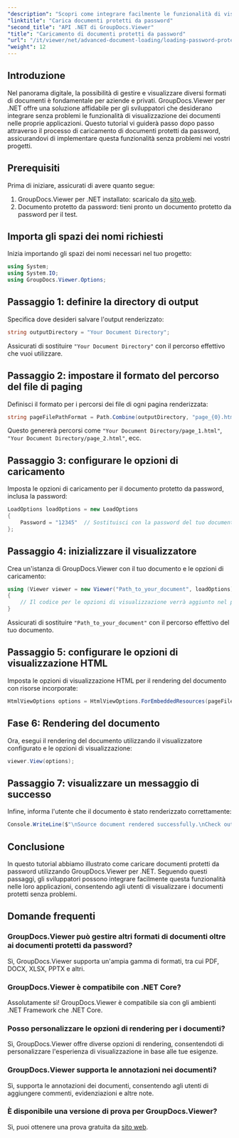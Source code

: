 ```yaml
---
"description": "Scopri come integrare facilmente le funzionalità di visualizzazione dei documenti nelle tue applicazioni .NET con GroupDocs.Viewer. Questo tutorial fornisce una guida completa e dettagliata."
"linktitle": "Carica documenti protetti da password"
"second_title": "API .NET di GroupDocs.Viewer"
"title": "Caricamento di documenti protetti da password"
"url": "/it/viewer/net/advanced-document-loading/loading-password-protected-document/"
"weight": 12
---
```


## Introduzione

Nel panorama digitale, la possibilità di gestire e visualizzare diversi formati di documenti è fondamentale per aziende e privati. GroupDocs.Viewer per .NET offre una soluzione affidabile per gli sviluppatori che desiderano integrare senza problemi le funzionalità di visualizzazione dei documenti nelle proprie applicazioni. Questo tutorial vi guiderà passo dopo passo attraverso il processo di caricamento di documenti protetti da password, assicurandovi di implementare questa funzionalità senza problemi nei vostri progetti.

## Prerequisiti

Prima di iniziare, assicurati di avere quanto segue:

1. GroupDocs.Viewer per .NET installato: scaricalo da [sito web](https://releases.groupdocs.com/viewer/net/).
2. Documento protetto da password: tieni pronto un documento protetto da password per il test.

## Importa gli spazi dei nomi richiesti

Inizia importando gli spazi dei nomi necessari nel tuo progetto:

```csharp
using System;
using System.IO;
using GroupDocs.Viewer.Options;
```

## Passaggio 1: definire la directory di output

Specifica dove desideri salvare l'output renderizzato:

```csharp
string outputDirectory = "Your Document Directory";
```
Assicurati di sostituire `"Your Document Directory"` con il percorso effettivo che vuoi utilizzare.

## Passaggio 2: impostare il formato del percorso del file di paging

Definisci il formato per i percorsi dei file di ogni pagina renderizzata:

```csharp
string pageFilePathFormat = Path.Combine(outputDirectory, "page_{0}.html");
```

Questo genererà percorsi come `"Your Document Directory/page_1.html"`, `"Your Document Directory/page_2.html"`, ecc.

## Passaggio 3: configurare le opzioni di caricamento

Imposta le opzioni di caricamento per il documento protetto da password, inclusa la password:

```csharp
LoadOptions loadOptions = new LoadOptions
{
    Password = "12345"  // Sostituisci con la password del tuo documento
};
```

## Passaggio 4: inizializzare il visualizzatore

Crea un'istanza di GroupDocs.Viewer con il tuo documento e le opzioni di caricamento:

```csharp
using (Viewer viewer = new Viewer("Path_to_your_document", loadOptions))
{
    // Il codice per le opzioni di visualizzazione verrà aggiunto nel passaggio successivo.
}
```
Assicurati di sostituire `"Path_to_your_document"` con il percorso effettivo del tuo documento.

## Passaggio 5: configurare le opzioni di visualizzazione HTML

Imposta le opzioni di visualizzazione HTML per il rendering del documento con risorse incorporate:

```csharp
HtmlViewOptions options = HtmlViewOptions.ForEmbeddedResources(pageFilePathFormat);
```

## Fase 6: Rendering del documento

Ora, esegui il rendering del documento utilizzando il visualizzatore configurato e le opzioni di visualizzazione:

```csharp
viewer.View(options);
```

## Passaggio 7: visualizzare un messaggio di successo

Infine, informa l'utente che il documento è stato renderizzato correttamente:

```csharp
Console.WriteLine($"\nSource document rendered successfully.\nCheck output in {outputDirectory}.");
```

## Conclusione

In questo tutorial abbiamo illustrato come caricare documenti protetti da password utilizzando GroupDocs.Viewer per .NET. Seguendo questi passaggi, gli sviluppatori possono integrare facilmente questa funzionalità nelle loro applicazioni, consentendo agli utenti di visualizzare i documenti protetti senza problemi.

## Domande frequenti

### GroupDocs.Viewer può gestire altri formati di documenti oltre ai documenti protetti da password?

Sì, GroupDocs.Viewer supporta un'ampia gamma di formati, tra cui PDF, DOCX, XLSX, PPTX e altri.

### GroupDocs.Viewer è compatibile con .NET Core?

Assolutamente sì! GroupDocs.Viewer è compatibile sia con gli ambienti .NET Framework che .NET Core.

### Posso personalizzare le opzioni di rendering per i documenti?

Sì, GroupDocs.Viewer offre diverse opzioni di rendering, consentendoti di personalizzare l'esperienza di visualizzazione in base alle tue esigenze.

### GroupDocs.Viewer supporta le annotazioni nei documenti?

Sì, supporta le annotazioni dei documenti, consentendo agli utenti di aggiungere commenti, evidenziazioni e altre note.

### È disponibile una versione di prova per GroupDocs.Viewer?

Sì, puoi ottenere una prova gratuita da [sito web](https://releases.groupdocs.com/).